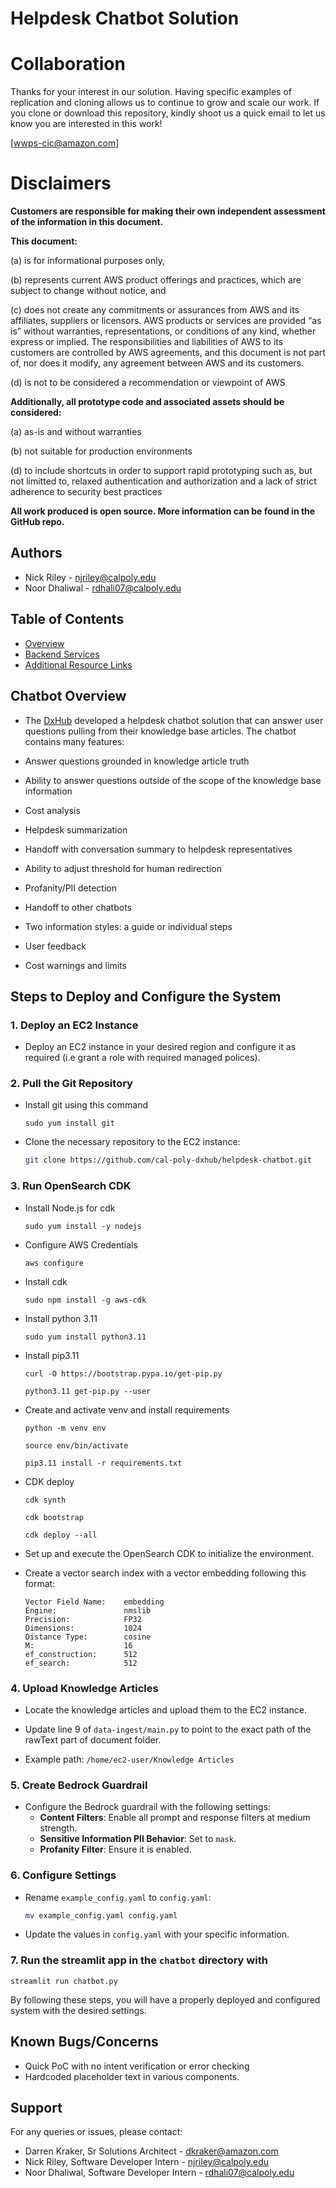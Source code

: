 
# Helpdesk Chatbot Solution

# Collaboration
Thanks for your interest in our solution.  Having specific examples of replication and cloning allows us to continue to grow and scale our work. If you clone or download this repository, kindly shoot us a quick email to let us know you are interested in this work!

[wwps-cic@amazon.com] 

# Disclaimers

**Customers are responsible for making their own independent assessment of the information in this document.**

**This document:**

(a) is for informational purposes only, 

(b) represents current AWS product offerings and practices, which are subject to change without notice, and 

(c) does not create any commitments or assurances from AWS and its affiliates, suppliers or licensors. AWS products or services are provided “as is” without warranties, representations, or conditions of any kind, whether express or implied. The responsibilities and liabilities of AWS to its customers are controlled by AWS agreements, and this document is not part of, nor does it modify, any agreement between AWS and its customers. 

(d) is not to be considered a recommendation or viewpoint of AWS

**Additionally, all prototype code and associated assets should be considered:**

(a) as-is and without warranties

(b) not suitable for production environments

(d) to include shortcuts in order to support rapid prototyping such as, but not limitted to, relaxed authentication and authorization and a lack of strict adherence to security best practices

**All work produced is open source. More information can be found in the GitHub repo.**

## Authors
- Nick Riley - njriley@calpoly.edu
- Noor Dhaliwal - rdhali07@calpoly.edu

## Table of Contents
- [Overview](#chatbot-overview)
- [Backend Services](#backend-services)
- [Additional Resource Links](#additional-resource-links)

## Chatbot Overview
- The [DxHub](https://dxhub.calpoly.edu/challenges/) developed a helpdesk chatbot solution that can answer user questions pulling from their knowledge base articles. The chatbot contains many features: 

- Answer questions grounded in knowledge article truth
- Ability to answer questions outside of the scope of the knowledge base information
- Cost analysis
- Helpdesk summarization
- Handoff with conversation summary to helpdesk representatives
- Ability to adjust threshold for human redirection
- Profanity/PII detection
- Handoff to other chatbots
- Two information styles: a guide or individual steps
- User feedback
- Cost warnings and limits


## Steps to Deploy and Configure the System

### 1. Deploy an EC2 Instance
- Deploy an EC2 instance in your desired region and configure it as required (i.e grant a role with required managed polices).


### 2. Pull the Git Repository
- Install git using this command 
    ```
    sudo yum install git
    ```

- Clone the necessary repository to the EC2 instance:
    ```bash
    git clone https://github.com/cal-poly-dxhub/helpdesk-chatbot.git
    ```

### 3. Run OpenSearch CDK

- Install Node.js for cdk
    ```
    sudo yum install -y nodejs
    ```
- Configure AWS Credentials
    ```
    aws configure
    ```
- Install cdk
    ```
    sudo npm install -g aws-cdk
    ```

- Install python 3.11
    ```
    sudo yum install python3.11
    ```
    
- Install pip3.11
    ```
    curl -O https://bootstrap.pypa.io/get-pip.py

    python3.11 get-pip.py --user
    ```

- Create and activate venv and install requirements
    ```
    python -m venv env

    source env/bin/activate

    pip3.11 install -r requirements.txt
    ```

- CDK deploy 
    ```
    cdk synth

    cdk bootstrap

    cdk deploy --all
    ```

- Set up and execute the OpenSearch CDK to initialize the environment.

- Create a vector search index with a vector embedding following this format:
    ```
    Vector Field Name:    embedding
    Engine:               nmslib
    Precision:            FP32
    Dimensions:           1024
    Distance Type:        cosine
    M:                    16
    ef_construction:      512
    ef_search:            512
    ```

### 4. Upload Knowledge Articles
- Locate the knowledge articles and upload them to the EC2 instance.
- Update line 9 of `data-ingest/main.py` to point to the exact path of the rawText part of document folder.

- Example path: `/home/ec2-user/Knowledge Articles`

### 5. Create Bedrock Guardrail
- Configure the Bedrock guardrail with the following settings:
  - **Content Filters**: Enable all prompt and response filters at medium strength.
  - **Sensitive Information PII Behavior**: Set to `mask`.
  - **Profanity Filter**: Ensure it is enabled.

### 6. Configure Settings
- Rename `example_config.yaml` to `config.yaml`:
  ```bash
  mv example_config.yaml config.yaml
  ```
- Update the values in `config.yaml` with your specific information.


### 7. Run the streamlit app in the `chatbot` directory with
```
streamlit run chatbot.py
```
By following these steps, you will have a properly deployed and configured system with the desired settings.


## Known Bugs/Concerns
- Quick PoC with no intent verification or error checking
- Hardcoded placeholder text in various components.

## Support
For any queries or issues, please contact:
- Darren Kraker, Sr Solutions Architect - dkraker@amazon.com
- Nick Riley, Software Developer Intern - njriley@calpoly.edu
- Noor Dhaliwal, Software Developer Intern - rdhali07@calpoly.edu

